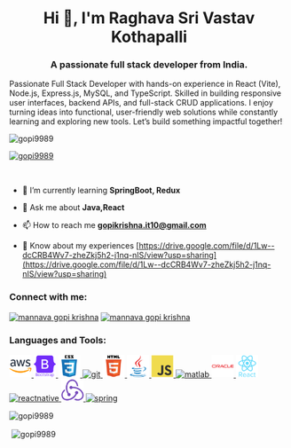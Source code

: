 <h1 align="center">Hi 👋, I'm Raghava Sri Vastav Kothapalli</h1>
<h3 align="center">A passionate full stack developer from India.</h3>


<p>Passionate Full Stack Developer with hands-on experience in React (Vite), Node.js, Express.js, MySQL, and TypeScript. Skilled in building responsive user interfaces, backend APIs, and full-stack CRUD applications. I enjoy turning ideas into functional, user-friendly web solutions while constantly learning and exploring new tools. Let’s build something impactful together! </p>

<p align="left"> <img src="https://komarev.com/ghpvc/?username=gopi9989&label=Profile%20views&color=0e75b6&style=flat" alt="gopi9989" /> </p>

<p align="left"> <a href="https://github.com/ryo-ma/github-profile-trophy"><img src="https://github-profile-trophy.vercel.app/?username=gopi9989" alt="gopi9989" /></a> </p>

<p align="left"> <a href="https://twitter.com/" target="blank"><img src="https://img.shields.io/twitter/follow/?logo=twitter&style=for-the-badge" alt="" /></a> </p>

- 🌱 I’m currently learning **SpringBoot, Redux**

- 💬 Ask me about **Java,React**

- 📫 How to reach me **gopikrishna.it10@gmail.com**

- 📄 Know about my experiences [https://drive.google.com/file/d/1Lw--dcCRB4Wv7-zheZkj5h2-j1nq-nIS/view?usp=sharing](https://drive.google.com/file/d/1Lw--dcCRB4Wv7-zheZkj5h2-j1nq-nIS/view?usp=sharing)

<h3 align="left">Connect with me:</h3>
<p>

<a href="www.linkedin.com/in/gopikrishna06" target="blank"><img align="center" src="https://raw.githubusercontent.com/rahuldkjain/github-profile-readme-generator/master/src/images/icons/Social/linked-in-alt.svg" alt="mannava gopi krishna" height="30" width="40" /></a>
<a href="https://codepen.io/Mannava-gopi-krishna" target="blank"><img align="center" src="https://raw.githubusercontent.com/rahuldkjain/github-profile-readme-generator/master/src/images/icons/Social/codepen.svg" alt="mannava gopi krishna" height="30" width="40" /></a></p>


<h3 align="left">Languages and Tools:</h3>
<p align="left"> <a href="https://aws.amazon.com" target="_blank" rel="noreferrer"> <img src="https://raw.githubusercontent.com/devicons/devicon/master/icons/amazonwebservices/amazonwebservices-original-wordmark.svg" alt="aws" width="40" height="40"/> </a> <a href="https://getbootstrap.com" target="_blank" rel="noreferrer"> <img src="https://raw.githubusercontent.com/devicons/devicon/master/icons/bootstrap/bootstrap-plain-wordmark.svg" alt="bootstrap" width="40" height="40"/> </a> <a href="https://www.w3schools.com/css/" target="_blank" rel="noreferrer"> <img src="https://raw.githubusercontent.com/devicons/devicon/master/icons/css3/css3-original-wordmark.svg" alt="css3" width="40" height="40"/> </a> <a href="https://git-scm.com/" target="_blank" rel="noreferrer"> <img src="https://www.vectorlogo.zone/logos/git-scm/git-scm-icon.svg" alt="git" width="40" height="40"/> </a> <a href="https://www.w3.org/html/" target="_blank" rel="noreferrer"> <img src="https://raw.githubusercontent.com/devicons/devicon/master/icons/html5/html5-original-wordmark.svg" alt="html5" width="40" height="40"/> </a> <a href="https://www.java.com" target="_blank" rel="noreferrer"> <img src="https://raw.githubusercontent.com/devicons/devicon/master/icons/java/java-original.svg" alt="java" width="40" height="40"/> </a> <a href="https://developer.mozilla.org/en-US/docs/Web/JavaScript" target="_blank" rel="noreferrer"> <img src="https://raw.githubusercontent.com/devicons/devicon/master/icons/javascript/javascript-original.svg" alt="javascript" width="40" height="40"/> </a> <a href="https://www.mathworks.com/" target="_blank" rel="noreferrer"> <img src="https://upload.wikimedia.org/wikipedia/commons/2/21/Matlab_Logo.png" alt="matlab" width="40" height="40"/> </a> <a href="https://www.oracle.com/" target="_blank" rel="noreferrer"> <img src="https://raw.githubusercontent.com/devicons/devicon/master/icons/oracle/oracle-original.svg" alt="oracle" width="40" height="40"/> </a> <a href="https://reactjs.org/" target="_blank" rel="noreferrer"> <img src="https://raw.githubusercontent.com/devicons/devicon/master/icons/react/react-original-wordmark.svg" alt="react" width="40" height="40"/> </a> <a href="https://reactnative.dev/" target="_blank" rel="noreferrer"> <img src="https://reactnative.dev/img/header_logo.svg" alt="reactnative" width="40" height="40"/> </a> <a href="https://redux.js.org" target="_blank" rel="noreferrer"> <img src="https://raw.githubusercontent.com/devicons/devicon/master/icons/redux/redux-original.svg" alt="redux" width="40" height="40"/> </a> <a href="https://spring.io/" target="_blank" rel="noreferrer"> <img src="https://www.vectorlogo.zone/logos/springio/springio-icon.svg" alt="spring" width="40" height="40"/> </a> </p>

<p><img align="center" src="https://github-readme-stats.vercel.app/api/top-langs?username=gopi9989&show_icons=true&locale=en&layout=compact" alt="gopi9989" /></p>

<p>&nbsp;<img align="center" src="https://github-readme-stats.vercel.app/api?username=gopi9989&show_icons=true&locale=en" alt="gopi9989" /></p>
